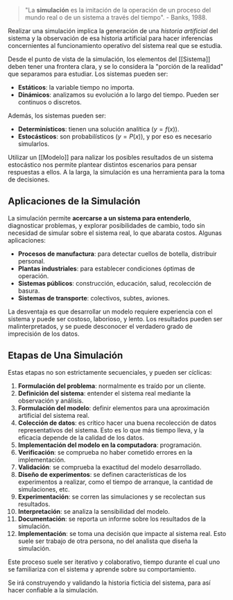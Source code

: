 > "La **simulación** es la imitación de la operación de un proceso del mundo real o de un sistema a través del tiempo". - Banks, 1988.

Realizar una simulación implica la generación de una _historia artificial_ del sistema y la observación de esa historia artificial para hacer inferencias concernientes al funcionamiento operativo del sistema real que se estudia.

Desde el punto de vista de la simulación, los elementos del [[Sistema]] deben tener una frontera clara, y se lo considera la "porción de la realidad" que separamos para estudiar. Los sistemas pueden ser:

- **Estáticos**: la variable tiempo no importa.
- **Dinámicos**: analizamos su evolución a lo largo del tiempo. Pueden ser continuos o discretos.

Además, los sistemas pueden ser:

- **Determinísticos**: tienen una solución analítica ($y = f(x)$).
- **Estocásticos**: son probabilísticos ($y = P(x)$), y por eso es necesario simularlos.

Utilizar un [[Modelo]] para nalizar los posibles resultados de un sistema estocástico nos permite plantear distintos escenarios para pensar respuestas a ellos. A la larga, la simulación es una herramienta para la toma de decisiones.

## Aplicaciones de la Simulación

La simulación permite **acercarse a un sistema para entenderlo**, diagnosticar problemas, y explorar posibilidades de cambio, todo sin necesidad de simular sobre el sistema real, lo que abarata costos. Algunas aplicaciones:

- **Procesos de manufactura**: para detectar cuellos de botella, distribuir personal.
- **Plantas industriales**: para establecer condiciones óptimas de operación.
- **Sistemas públicos**: construcción, educación, salud, recolección de basura.
- **Sistemas de transporte**: colectivos, subtes, aviones.

La desventaja es que desarrollar un modelo requiere experiencia con el sistema y puede ser costoso, laborioso, y lento. Los resultados pueden ser malinterpretados, y se puede desconocer el verdadero grado de imprecisión de los datos.

## Etapas de Una Simulación

Estas etapas no son estrictamente secuenciales, y pueden ser cíclicas:

1. **Formulación del problema**: normalmente es traído por un cliente.
2. **Definición del sistema**: entender el sistema real mediante la observación y análisis.
3. **Formulación del modelo**: definir elementos para una aproximación artificial del sistema real.
4. **Colección de datos**: es crítico hacer una buena recolección de datos representativos del sistema. Esto es lo que más tiempo lleva, y la eficacia depende de la calidad de los datos.
5. **Implementación del modelo en la computadora**: programación.
6. **Verificación**: se comprueba no haber cometido errores en la implementación.
7. **Validación**: se comprueba la exactitud del modelo desarrollado.
8. **Diseño de experimentos**: se definen características de los experimentos a realizar, como el tiempo de arranque, la cantidad de simulaciones, etc.
9. **Experimentación**: se corren las simulaciones y se recolectan sus resultados.
10. **Interpretación**: se analiza la sensibilidad del modelo.
11. **Documentación**: se reporta un informe sobre los resultados de la simulación.
12. **Implementación**: se toma una decisión que impacte al sistema real. Esto suele ser trabajo de otra persona, no del analista que diseña la simulación.

Este proceso suele ser iterativo y colaborativo, tiempo durante el cual uno se familiariza con el sistema y aprende sobre su comportamiento.

Se irá construyendo y validando la historia ficticia del sistema, para así hacer confiable a la simulación.
